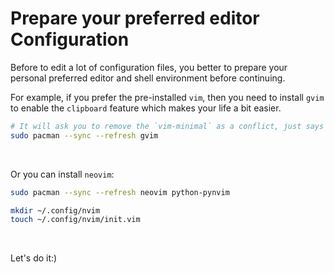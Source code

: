 # Prepare your preferred editor Configuration

Before to edit a lot of configuration files, you better to prepare 
your personal preferred editor and shell environment before continuing.

For example, if you prefer the pre-installed `vim`, then you need to 
install `gvim` to enable the `clipboard` feature which makes your life a 
bit easier.

```bash
# It will ask you to remove the `vim-minimal` as a conflict, just says `Y`
sudo pacman --sync --refresh gvim
```

</br>

Or you can install `neovim`:

```bash
sudo pacman --sync --refresh neovim python-pynvim

mkdir ~/.config/nvim
touch ~/.config/nvim/init.vim
```

</br>

Let's do it:)
